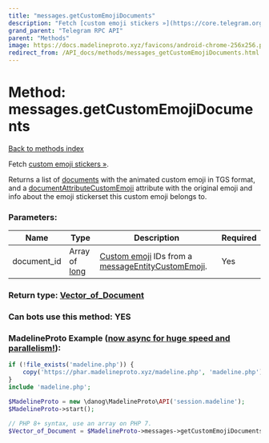 ```yaml
---
title: "messages.getCustomEmojiDocuments"
description: "Fetch [custom emoji stickers »](https://core.telegram.org/api/custom-emoji)."
grand_parent: "Telegram RPC API"
parent: "Methods"
image: https://docs.madelineproto.xyz/favicons/android-chrome-256x256.png
redirect_from: /API_docs/methods/messages_getCustomEmojiDocuments.html
---
```

# Method: messages.getCustomEmojiDocuments
[Back to methods index](index.html)



Fetch [custom emoji stickers »](https://core.telegram.org/api/custom-emoji).

Returns a list of [documents](../constructors/document.html) with the animated custom emoji in TGS format, and a [documentAttributeCustomEmoji](../constructors/documentAttributeCustomEmoji.html) attribute with the original emoji and info about the emoji stickerset this custom emoji belongs to.

### Parameters:

| Name     |    Type       | Description | Required |
|----------|---------------|-------------|----------|
|document\_id|Array of [long](/API_docs/types/long.html) | [Custom emoji](https://core.telegram.org/api/custom-emoji) IDs from a [messageEntityCustomEmoji](../constructors/messageEntityCustomEmoji.html). | Yes|


### Return type: [Vector\_of\_Document](/API_docs/types/Document.html)

### Can bots use this method: **YES**


### MadelineProto Example ([now async for huge speed and parallelism!](https://docs.madelineproto.xyz/docs/ASYNC.html)):


```php
if (!file_exists('madeline.php')) {
    copy('https://phar.madelineproto.xyz/madeline.php', 'madeline.php');
}
include 'madeline.php';

$MadelineProto = new \danog\MadelineProto\API('session.madeline');
$MadelineProto->start();

// PHP 8+ syntax, use an array on PHP 7.
$Vector_of_Document = $MadelineProto->messages->getCustomEmojiDocuments(document_id: [long, long], );
```

